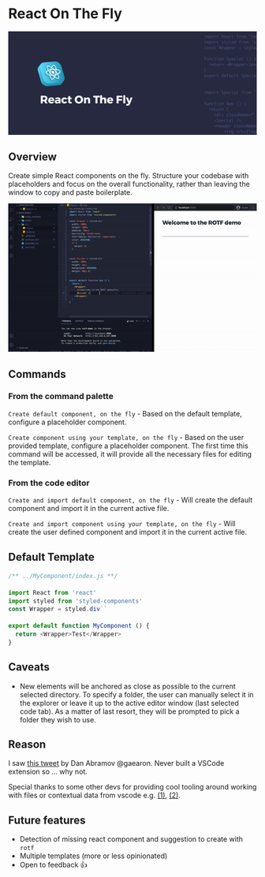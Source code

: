 # React On The Fly

![Cover React On The Fly](images/cover.png)

## Overview
Create simple React components on the fly. Structure your codebase with placeholders and focus on the overall functionality, rather than leaving the window to copy and paste boilerplate.

![Demo React On The Fly](images/react-on-the-fly-fast.gif)

## Commands

### From the command palette

`Create default component, on the fly` - Based on the default template, configure a placeholder component. 

`Create component using your template, on the fly` - Based on the user provided template, configure a placeholder component. The first time this command will be accessed, it will provide all the necessary files for editing the template. 

### From the code editor
`Create and import default component, on the fly` - Will create the default component and import it in the current active file.

`Create and import component using your template, on the fly` - Will create the user defined component and import it in the current active file.


## Default Template
```js
/** ../MyComponent/index.js **/

import React from 'react'
import styled from 'styled-components'
const Wrapper = styled.div``

export default function MyComponent () {
  return <Wrapper>Test</Wrapper>
}
```

## Caveats

* New elements will be anchored as close as possible to the current selected directory. To specify a folder, the user can manually select it in the explorer or leave it up to the active editor window (last selected code tab). As a matter of last resort, they will be prompted to pick a folder they wish to use.

## Reason
I saw [this tweet](https://twitter.com/dan_abramov/status/1401284581291171843) by Dan Abramov @gaearon. Never built a VSCode extension so ... why not.

Special thanks to some other devs for providing cool tooling around working with files or contextual data from vscode e.g. [(1)](https://github1s.com/fayras/vscode-simple-new-file/), [(2)](https://github1s.com/ElecTreeFrying/auto-import-relative-path).
## Future features

- Detection of missing react component and suggestion to create with `rotf`
- Multiple templates (more or less opinionated)
- Open to feedback 👍